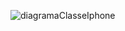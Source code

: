 ![diagramaClasseIphone](https://github.com/Gustavo-M/formacao_java_dio/assets/5528005/f5d00131-e6e9-4318-b2a4-1f6f1a5e6e75)
